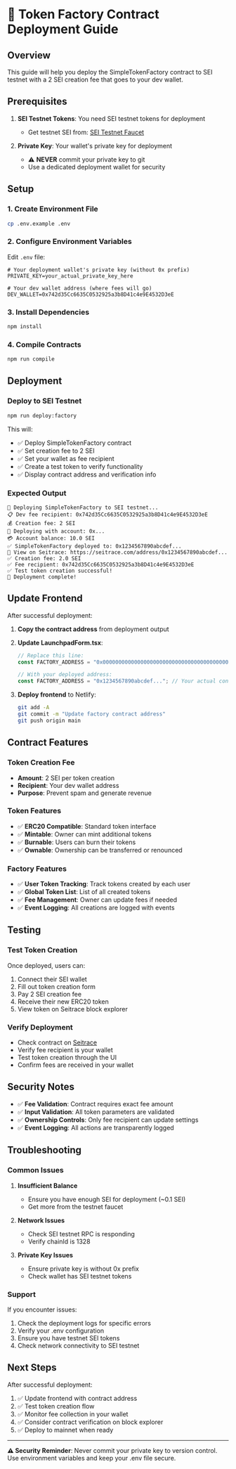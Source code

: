 # 🚀 Token Factory Contract Deployment Guide

## Overview
This guide will help you deploy the SimpleTokenFactory contract to SEI testnet with a 2 SEI creation fee that goes to your dev wallet.

## Prerequisites

1. **SEI Testnet Tokens**: You need SEI testnet tokens for deployment
   - Get testnet SEI from: [SEI Testnet Faucet](https://atlantic-2.app.sei.io/faucet)

2. **Private Key**: Your wallet's private key for deployment
   - ⚠️ **NEVER** commit your private key to git
   - Use a dedicated deployment wallet for security

## Setup

### 1. Create Environment File
```bash
cp .env.example .env
```

### 2. Configure Environment Variables
Edit `.env` file:
```env
# Your deployment wallet's private key (without 0x prefix)
PRIVATE_KEY=your_actual_private_key_here

# Your dev wallet address (where fees will go)
DEV_WALLET=0x742d35Cc6635C0532925a3b8D41c4e9E4532D3eE
```

### 3. Install Dependencies
```bash
npm install
```

### 4. Compile Contracts
```bash
npm run compile
```

## Deployment

### Deploy to SEI Testnet
```bash
npm run deploy:factory
```

This will:
- ✅ Deploy SimpleTokenFactory contract
- ✅ Set creation fee to 2 SEI
- ✅ Set your wallet as fee recipient
- ✅ Create a test token to verify functionality
- ✅ Display contract address and verification info

### Expected Output
```
🚀 Deploying SimpleTokenFactory to SEI testnet...
📋 Dev fee recipient: 0x742d35Cc6635C0532925a3b8D41c4e9E4532D3eE
💰 Creation fee: 2 SEI
🔑 Deploying with account: 0x...
💳 Account balance: 10.0 SEI
✅ SimpleTokenFactory deployed to: 0x1234567890abcdef...
🔗 View on Seitrace: https://seitrace.com/address/0x1234567890abcdef...
✅ Creation fee: 2.0 SEI
✅ Fee recipient: 0x742d35Cc6635C0532925a3b8D41c4e9E4532D3eE
✅ Test token creation successful!
🎉 Deployment complete!
```

## Update Frontend

After successful deployment:

1. **Copy the contract address** from deployment output
2. **Update LaunchpadForm.tsx**:
   ```typescript
   // Replace this line:
   const FACTORY_ADDRESS = "0x0000000000000000000000000000000000000000";
   
   // With your deployed address:
   const FACTORY_ADDRESS = "0x1234567890abcdef..."; // Your actual contract address
   ```

3. **Deploy frontend** to Netlify:
   ```bash
   git add -A
   git commit -m "Update factory contract address"
   git push origin main
   ```

## Contract Features

### Token Creation Fee
- **Amount**: 2 SEI per token creation
- **Recipient**: Your dev wallet address
- **Purpose**: Prevent spam and generate revenue

### Token Features
- ✅ **ERC20 Compatible**: Standard token interface
- ✅ **Mintable**: Owner can mint additional tokens
- ✅ **Burnable**: Users can burn their tokens
- ✅ **Ownable**: Ownership can be transferred or renounced

### Factory Features
- ✅ **User Token Tracking**: Track tokens created by each user
- ✅ **Global Token List**: List of all created tokens
- ✅ **Fee Management**: Owner can update fees if needed
- ✅ **Event Logging**: All creations are logged with events

## Testing

### Test Token Creation
Once deployed, users can:
1. Connect their SEI wallet
2. Fill out token creation form
3. Pay 2 SEI creation fee
4. Receive their new ERC20 token
5. View token on Seitrace block explorer

### Verify Deployment
- Check contract on [Seitrace](https://seitrace.com)
- Verify fee recipient is your wallet
- Test token creation through the UI
- Confirm fees are received in your wallet

## Security Notes

- ✅ **Fee Validation**: Contract requires exact fee amount
- ✅ **Input Validation**: All token parameters are validated
- ✅ **Ownership Controls**: Only fee recipient can update settings
- ✅ **Event Logging**: All actions are transparently logged

## Troubleshooting

### Common Issues

1. **Insufficient Balance**
   - Ensure you have enough SEI for deployment (~0.1 SEI)
   - Get more from the testnet faucet

2. **Network Issues**
   - Check SEI testnet RPC is responding
   - Verify chainId is 1328

3. **Private Key Issues**
   - Ensure private key is without 0x prefix
   - Check wallet has SEI testnet tokens

### Support
If you encounter issues:
1. Check the deployment logs for specific errors
2. Verify your .env configuration
3. Ensure you have testnet SEI tokens
4. Check network connectivity to SEI testnet

## Next Steps

After successful deployment:
1. ✅ Update frontend with contract address
2. ✅ Test token creation flow
3. ✅ Monitor fee collection in your wallet
4. ✅ Consider contract verification on block explorer
5. ✅ Deploy to mainnet when ready

---

**⚠️ Security Reminder**: Never commit your private key to version control. Use environment variables and keep your .env file secure.